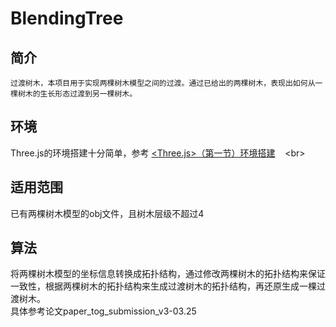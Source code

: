 # BlendingTree
## 简介
    过渡树木，本项目用于实现两棵树木模型之间的过渡。通过已给出的两棵树木，表现出如何从一棵树木的生长形态过渡到另一棵树木。
        
## 环境
Three.js的环境搭建十分简单，参考
[<Three.js>（第一节）环境搭建](http://blog.csdn.net/chenxiqilin/article/details/51911225 "悬停显示") 
 
<br> 
## 适用范围
已有两棵树木模型的obj文件，且树木层级不超过4

## 算法
将两棵树木模型的坐标信息转换成拓扑结构，通过修改两棵树木的拓扑结构来保证一致性，根据两棵树木的拓扑结构来生成过渡树木的拓扑结构，再还原生成一棵过渡树木。
<br>
具体参考论文paper_tog_submission_v3-03.25
